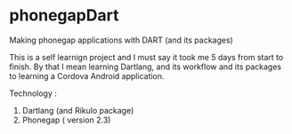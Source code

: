 phonegapDart
============

Making phonegap applications with DART (and its packages)

This is a self learnign project and I must say it took me 5 days from start to finish. By that I mean learning Dartlang, and its workflow and its packages to learning a Cordova Android application.

Technology :
1. Dartlang (and Rikulo package)
2. Phonegap ( version 2.3)